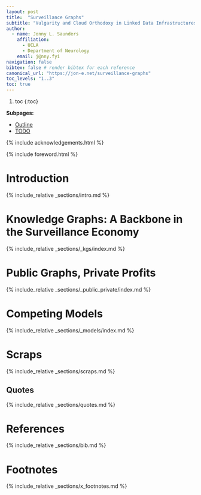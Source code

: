 ```yaml
---
layout: post
title:  "Surveillance Graphs"
subtitle: "Vulgarity and Cloud Orthodoxy in Linked Data Infrastructures"
author: 
  - name: Jonny L. Saunders
    affiliation: 
      - UCLA
      - Department of Neurology
    email: j@nny.fyi
navigation: false
bibtex: false # render bibtex for each reference
canonical_url: "https://jon-e.net/surveillance-graphs"
toc_levels: "1..3"
toc: true
---
```


1. toc
{:toc}

**Subpages:**

- [Outline](outline.html)
- [TODO](todo.html)

{% include acknowledgements.html %}

{% include foreword.html %}


# Introduction

{% include_relative _sections/intro.md %}

# Knowledge Graphs: A Backbone in the Surveillance Economy

{% include_relative _sections/_kgs/index.md %}

# Public Graphs, Private Profits

{% include_relative _sections/_public_private/index.md %}

# Competing Models

{% include_relative _sections/_models/index.md %}

# Scraps

{% include_relative _sections/scraps.md %}

## Quotes

{% include_relative _sections/quotes.md %}

# References

{% include_relative _sections/bib.md %}

# Footnotes

{% include_relative _sections/x_footnotes.md %}


